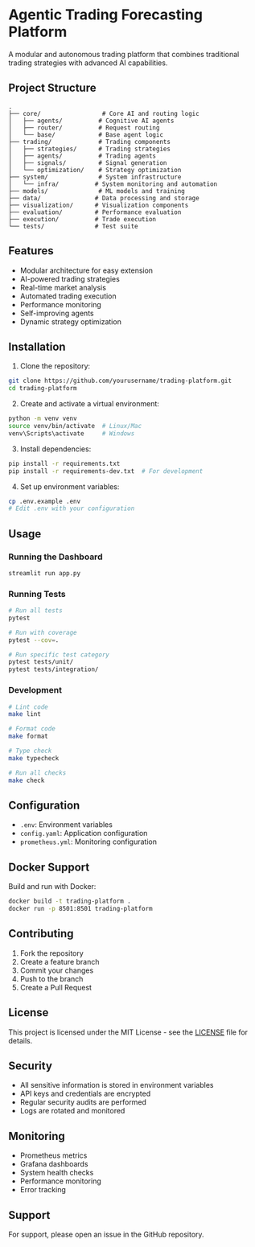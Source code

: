 # Agentic Trading Forecasting Platform

A modular and autonomous trading platform that combines traditional trading strategies with advanced AI capabilities.

## Project Structure

```
.
├── core/                 # Core AI and routing logic
│   ├── agents/          # Cognitive AI agents
│   ├── router/          # Request routing
│   └── base/            # Base agent logic
├── trading/             # Trading components
│   ├── strategies/      # Trading strategies
│   ├── agents/          # Trading agents
│   ├── signals/         # Signal generation
│   └── optimization/    # Strategy optimization
├── system/              # System infrastructure
│   └── infra/          # System monitoring and automation
├── models/              # ML models and training
├── data/               # Data processing and storage
├── visualization/      # Visualization components
├── evaluation/         # Performance evaluation
├── execution/          # Trade execution
└── tests/              # Test suite
```

## Features

- Modular architecture for easy extension
- AI-powered trading strategies
- Real-time market analysis
- Automated trading execution
- Performance monitoring
- Self-improving agents
- Dynamic strategy optimization

## Installation

1. Clone the repository:
```bash
git clone https://github.com/yourusername/trading-platform.git
cd trading-platform
```

2. Create and activate a virtual environment:
```bash
python -m venv venv
source venv/bin/activate  # Linux/Mac
venv\Scripts\activate     # Windows
```

3. Install dependencies:
```bash
pip install -r requirements.txt
pip install -r requirements-dev.txt  # For development
```

4. Set up environment variables:
```bash
cp .env.example .env
# Edit .env with your configuration
```

## Usage

### Running the Dashboard

```bash
streamlit run app.py
```

### Running Tests

```bash
# Run all tests
pytest

# Run with coverage
pytest --cov=.

# Run specific test category
pytest tests/unit/
pytest tests/integration/
```

### Development

```bash
# Lint code
make lint

# Format code
make format

# Type check
make typecheck

# Run all checks
make check
```

## Configuration

- `.env`: Environment variables
- `config.yaml`: Application configuration
- `prometheus.yml`: Monitoring configuration

## Docker Support

Build and run with Docker:

```bash
docker build -t trading-platform .
docker run -p 8501:8501 trading-platform
```

## Contributing

1. Fork the repository
2. Create a feature branch
3. Commit your changes
4. Push to the branch
5. Create a Pull Request

## License

This project is licensed under the MIT License - see the [LICENSE](LICENSE) file for details.

## Security

- All sensitive information is stored in environment variables
- API keys and credentials are encrypted
- Regular security audits are performed
- Logs are rotated and monitored

## Monitoring

- Prometheus metrics
- Grafana dashboards
- System health checks
- Performance monitoring
- Error tracking

## Support

For support, please open an issue in the GitHub repository. 